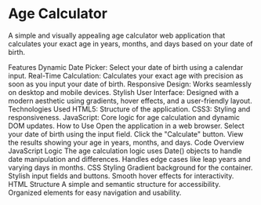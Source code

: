 # Age Calculator
A simple and visually appealing age calculator web application that calculates your exact age in years, months, and days based on your date of birth.

Features
Dynamic Date Picker: Select your date of birth using a calendar input.
Real-Time Calculation: Calculates your exact age with precision as soon as you input your date of birth.
Responsive Design: Works seamlessly on desktop and mobile devices.
Stylish User Interface: Designed with a modern aesthetic using gradients, hover effects, and a user-friendly layout.
Technologies Used
HTML5: Structure of the application.
CSS3: Styling and responsiveness.
JavaScript: Core logic for age calculation and dynamic DOM updates.
How to Use
Open the application in a web browser.
Select your date of birth using the input field.
Click the "Calculate" button.
View the results showing your age in years, months, and days.
Code Overview
JavaScript Logic
The age calculation logic uses Date() objects to handle date manipulation and differences.
Handles edge cases like leap years and varying days in months.
CSS Styling
Gradient background for the container.
Stylish input fields and buttons.
Smooth hover effects for interactivity.
HTML Structure
A simple and semantic structure for accessibility.
Organized elements for easy navigation and usability.